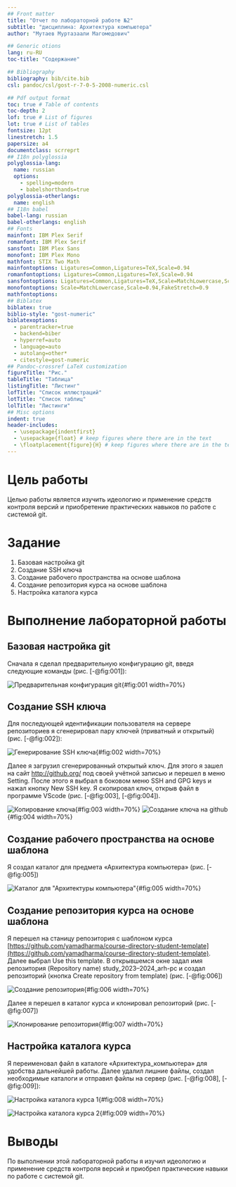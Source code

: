 ```yaml
---
## Front matter
title: "Отчет по лабораторной работе №2"
subtitle: "дисциплина: Архитектура компьютера"
author: "Мутаев Муртазаали Магомедович"

## Generic otions
lang: ru-RU
toc-title: "Содержание"

## Bibliography
bibliography: bib/cite.bib
csl: pandoc/csl/gost-r-7-0-5-2008-numeric.csl

## Pdf output format
toc: true # Table of contents
toc-depth: 2
lof: true # List of figures
lot: true # List of tables
fontsize: 12pt
linestretch: 1.5
papersize: a4
documentclass: scrreprt
## I18n polyglossia
polyglossia-lang:
  name: russian
  options:
	- spelling=modern
	- babelshorthands=true
polyglossia-otherlangs:
  name: english
## I18n babel
babel-lang: russian
babel-otherlangs: english
## Fonts
mainfont: IBM Plex Serif
romanfont: IBM Plex Serif
sansfont: IBM Plex Sans
monofont: IBM Plex Mono
mathfont: STIX Two Math
mainfontoptions: Ligatures=Common,Ligatures=TeX,Scale=0.94
romanfontoptions: Ligatures=Common,Ligatures=TeX,Scale=0.94
sansfontoptions: Ligatures=Common,Ligatures=TeX,Scale=MatchLowercase,Scale=0.94
monofontoptions: Scale=MatchLowercase,Scale=0.94,FakeStretch=0.9
mathfontoptions:
## Biblatex
biblatex: true
biblio-style: "gost-numeric"
biblatexoptions:
  - parentracker=true
  - backend=biber
  - hyperref=auto
  - language=auto
  - autolang=other*
  - citestyle=gost-numeric
## Pandoc-crossref LaTeX customization
figureTitle: "Рис."
tableTitle: "Таблица"
listingTitle: "Листинг"
lofTitle: "Список иллюстраций"
lotTitle: "Список таблиц"
lolTitle: "Листинги"
## Misc options
indent: true
header-includes:
  - \usepackage{indentfirst}
  - \usepackage{float} # keep figures where there are in the text
  - \floatplacement{figure}{H} # keep figures where there are in the text
---
```


# Цель работы

Целью работы является изучить идеологию и применение средств
контроля версий и приобретение практических навыков по работе с системой
git.

# Задание

1. Базовая настройка git
1. Создание SSH ключа
1. Создание рабочего пространства на основе шаблона
1. Создание репозитория курса на основе шаблона
1. Настройка каталога курса

# Выполнение лабораторной работы

## Базовая настройка git

Сначала я сделал предварительную конфигурацию git, введя следующие команды (рис. [-@fig:001]):

![Предварительная конфигурация git](image/1.jpg){#fig:001 width=70%}

## Создание SSH ключа

Для последующей идентификации пользователя на сервере репозиториев я сгенерировал пару ключей (приватный и открытый) (рис. [-@fig:002]):

![Генерирование SSH ключа](image/2.jpg){#fig:002 width=70%}

Далее я загрузил сгенерированный открытый ключ. Для этого я зашел на сайт http://github.org/ под своей учётной записью и перешел в меню Setting. После этого я выбрал в боковом меню SSH and GPG keys и нажал кнопку New SSH key. Я скопировал ключ, открыв файл в программе VScode (рис. [-@fig:003], [-@fig:004]).

![Копирование ключа](image/3.jpg){#fig:003 width=70%}
![Создание ключа на github](image/4.jpg){#fig:004 width=70%}

## Создание рабочего пространства на основе шаблона

Я создал каталог для предмета «Архитектура компьютера» (рис. [-@fig:005])

![Каталог для "Архитектуры компьютера"](image/5.jpg){#fig:005 width=70%}

## Создание репозитория курса на основе шаблона

Я перешел на станицу репозитория с шаблоном курса [https://github.com/yamadharma/course-directory-student-template](https://github.com/yamadharma/course-directory-student-template). Далее выбрал Use this template. В открывшемся окне задал имя репозитория (Repository name) study_2023–2024_arh-pc и создал репозиторий (кнопка Create repository from template) (рис. [-@fig:006])

![Создание репозитория](image/6.jpg){#fig:006 width=70%}

Далее я перешел в каталог курса и клонировал репозиторий (рис. [-@fig:007])

![Клонирование репозитория](image/7.jpg){#fig:007 width=70%}

## Настройка каталога курса

Я переименовал файл в каталоге «Архитектура_компьютера» для удобства дальнейшей работы. Далее удалил лишние файлы, создал необходимые каталоги и отправил файлы на сервер (рис. [-@fig:008], [-@fig:009]):

![Настройка каталога курса 1](image/8.jpg){#fig:008 width=70%}

![Настройка каталога курса 2](image/9.jpg){#fig:009 width=70%}

# Выводы

По выполнении этой лабораторной работы я изучил идеологию и применение средств контроля версий и приобрел практические навыки по работе с системой git.
